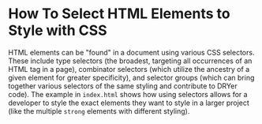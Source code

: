 # How To Select HTML Elements to Style with CSS

HTML elements can be "found" in a document using various CSS selectors. These include type selectors (the broadest, targeting all occurrences of an HTML tag in a page), combinator selectors (which utilize the ancestry of a given element for greater specificity), and selector groups (which can bring together various selectors of the same styling and contribute to DRYer code). The example in `index.html` shows how using selectors allows for a developer to style the exact elements they want to style in a larger project (like the multiple `strong` elements with different styling).
